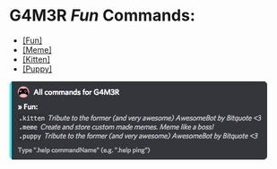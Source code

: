 # G4M3R _Fun_ Commands:

* [\[Fun\]](/commands/fun.md)
* [\[Meme\]](/commands/fun/meme.md)
* [\[Kitten\]](/commands/fun/kitten.md)
* [\[Puppy\]](/commands/fun/puppy.md)

![](/assets/funcategory.png)

